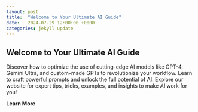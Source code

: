 ```yaml
---
layout: post
title:  "Welcome to Your Ultimate AI Guide"
date:   2024-07-29 12:00:00 +0000
categories: jekyll update
---
```


## Welcome to Your Ultimate AI Guide

Discover how to optimize the use of cutting-edge AI models like GPT-4, Gemini Ultra, and custom-made GPTs to revolutionize your workflow. Learn to craft powerful prompts and unlock the full potential of AI. Explore our website for expert tips, tricks, examples, and insights to make AI work for you!

**Learn More**
